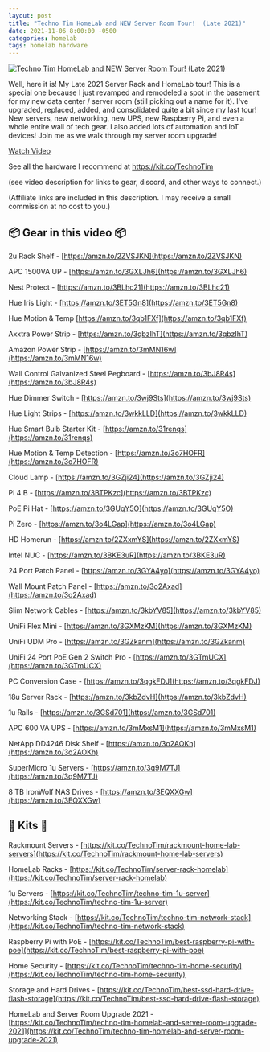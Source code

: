 ```yaml
---
layout: post
title: "Techno Tim HomeLab and NEW Server Room Tour!  (Late 2021)"
date: 2021-11-06 8:00:00 -0500
categories: homelab
tags: homelab hardware
---
```


[![Techno Tim HomeLab and NEW Server Room Tour!  (Late 2021)](https://img.youtube.com/vi/u45Z4yGTgs8/0.jpg)](https://www.youtube.com/watch?v=u45Z4yGTgs8 "Techno Tim HomeLab and NEW Server Room Tour!  (Late 2021)")

Well, here it is!  My Late 2021 Server Rack and HomeLab tour!  This is a special one because I just revamped and remodeled a spot in the basement for my new data center / server room (still picking out a name for it).  I've upgraded, replaced, added, and consolidated quite a bit since my last tour!  New servers, new networking, new UPS, new Raspberry Pi, and even a whole entire wall of tech gear.   I also added lots of automation and IoT devices!  Join me as we walk through my server room upgrade!

[Watch Video](https://www.youtube.com/watch?v=u45Z4yGTgs8)

See all the hardware I recommend at <https://kit.co/TechnoTim>

(see video description for links to gear, discord, and other ways to connect.)

(Affiliate links are included in this description. I may receive a small commission at no cost to you.)

## 📦 Gear in this video 📦

2u Rack Shelf - [https://amzn.to/2ZVSJKN](https://amzn.to/2ZVSJKN)

APC 1500VA UP - [https://amzn.to/3GXLJh6](https://amzn.to/3GXLJh6)

Nest Protect - [https://amzn.to/3BLhc21](https://amzn.to/3BLhc21)

Hue Iris Light - [https://amzn.to/3ET5Gn8](https://amzn.to/3ET5Gn8)

Hue Motion & Temp [https://amzn.to/3qb1FXf](https://amzn.to/3qb1FXf)

Axxtra Power Strip - [https://amzn.to/3qbzIhT](https://amzn.to/3qbzIhT)

Amazon Power Strip - [https://amzn.to/3mMN16w](https://amzn.to/3mMN16w)

Wall Control Galvanized Steel Pegboard - [https://amzn.to/3bJ8R4s](https://amzn.to/3bJ8R4s)

Hue Dimmer Switch - [https://amzn.to/3wj9Sts](https://amzn.to/3wj9Sts)

Hue Light Strips - [https://amzn.to/3wkkLLD](https://amzn.to/3wkkLLD)

Hue Smart Bulb Starter Kit - [https://amzn.to/31renqs](https://amzn.to/31renqs)

Hue Motion & Temp Detection - [https://amzn.to/3o7HOFR](https://amzn.to/3o7HOFR)

Cloud Lamp - [https://amzn.to/3GZji24](https://amzn.to/3GZji24)

Pi 4 B - [https://amzn.to/3BTPKzc](https://amzn.to/3BTPKzc)

PoE Pi Hat - [https://amzn.to/3GUqY5O](https://amzn.to/3GUqY5O)

Pi Zero - [https://amzn.to/3o4LGap](https://amzn.to/3o4LGap)

HD Homerun - [https://amzn.to/2ZXxmYS](https://amzn.to/2ZXxmYS)

Intel NUC - [https://amzn.to/3BKE3uR](https://amzn.to/3BKE3uR)

24 Port Patch Panel - [https://amzn.to/3GYA4yo](https://amzn.to/3GYA4yo)

Wall Mount Patch Panel - [https://amzn.to/3o2Axad](https://amzn.to/3o2Axad)

Slim Network Cables - [https://amzn.to/3kbYV85](https://amzn.to/3kbYV85)

UniFi Flex Mini - [https://amzn.to/3GXMzKM](https://amzn.to/3GXMzKM)

UniFi UDM Pro - [https://amzn.to/3GZkanm](https://amzn.to/3GZkanm)

UniFi 24 Port PoE Gen 2 Switch Pro - [https://amzn.to/3GTmUCX](https://amzn.to/3GTmUCX)

PC Conversion Case - [https://amzn.to/3qgkFDJ](https://amzn.to/3qgkFDJ)

18u Server Rack - [https://amzn.to/3kbZdvH](https://amzn.to/3kbZdvH)

1u Rails - [https://amzn.to/3GSd701](https://amzn.to/3GSd701)

APC 600 VA UPS - [https://amzn.to/3mMxsM1](https://amzn.to/3mMxsM1)

NetApp DD4246 Disk Shelf - [https://amzn.to/3o2AOKh](https://amzn.to/3o2AOKh)

SuperMicro 1u Servers - [https://amzn.to/3q9M7TJ](https://amzn.to/3q9M7TJ)

8 TB IronWolf NAS Drives  - [https://amzn.to/3EQXXGw](https://amzn.to/3EQXXGw)

## 🚀 Kits 🚀

Rackmount Servers - [https://kit.co/TechnoTim/rackmount-home-lab-servers](https://kit.co/TechnoTim/rackmount-home-lab-servers)

HomeLab Racks  - [https://kit.co/TechnoTim/server-rack-homelab](https://kit.co/TechnoTim/server-rack-homelab)

1u Servers - [https://kit.co/TechnoTim/techno-tim-1u-server](https://kit.co/TechnoTim/techno-tim-1u-server)

Networking Stack - [https://kit.co/TechnoTim/techno-tim-network-stack](https://kit.co/TechnoTim/techno-tim-network-stack)

Raspberry Pi with PoE - [https://kit.co/TechnoTim/best-raspberry-pi-with-poe](https://kit.co/TechnoTim/best-raspberry-pi-with-poe)

Home Security - [https://kit.co/TechnoTim/techno-tim-home-security](https://kit.co/TechnoTim/techno-tim-home-security)

Storage and Hard Drives - [https://kit.co/TechnoTim/best-ssd-hard-drive-flash-storage](https://kit.co/TechnoTim/best-ssd-hard-drive-flash-storage)

HomeLab and Server Room Upgrade 2021 - [https://kit.co/TechnoTim/techno-tim-homelab-and-server-room-upgrade-2021](https://kit.co/TechnoTim/techno-tim-homelab-and-server-room-upgrade-2021)
